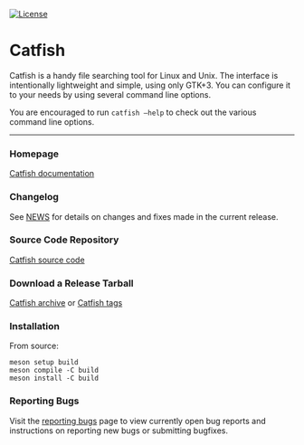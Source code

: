 [![License](https://img.shields.io/badge/License-GPL%20v2-blue.svg)](https://gitlab.xfce.org/apps/catfish/-/blob/master/COPYING)

# Catfish

Catfish is a handy file searching tool for Linux and Unix. 
The interface is intentionally lightweight and simple, using only GTK+3. 
You can configure it to your needs by using several command line options.

You are encouraged to run ``catfish –help`` to check out the various command line options.

----

### Homepage

[Catfish documentation](https://docs.xfce.org/apps/catfish/start)

### Changelog

See [NEWS](https://gitlab.xfce.org/apps/catfish/-/blob/master/NEWS) for details on changes and fixes made in the current release.

### Source Code Repository

[Catfish source code](https://gitlab.xfce.org/apps/catfish)

### Download a Release Tarball

[Catfish archive](https://archive.xfce.org/src/apps/catfish)
    or
[Catfish tags](https://gitlab.xfce.org/apps/catfish/-/tags)

### Installation

From source:

    meson setup build
    meson compile -C build
    meson install -C build

### Reporting Bugs

Visit the [reporting bugs](https://docs.xfce.org/apps/catfish/bugs) page to view currently open bug reports and instructions on reporting new bugs or submitting bugfixes.

